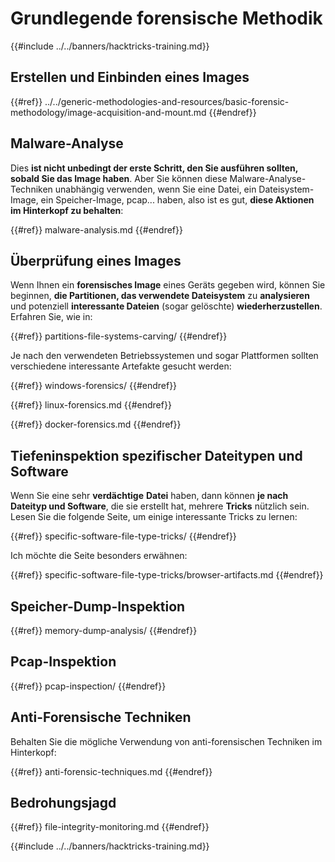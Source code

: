 # Grundlegende forensische Methodik

{{#include ../../banners/hacktricks-training.md}}

## Erstellen und Einbinden eines Images

{{#ref}}
../../generic-methodologies-and-resources/basic-forensic-methodology/image-acquisition-and-mount.md
{{#endref}}

## Malware-Analyse

Dies **ist nicht unbedingt der erste Schritt, den Sie ausführen sollten, sobald Sie das Image haben**. Aber Sie können diese Malware-Analyse-Techniken unabhängig verwenden, wenn Sie eine Datei, ein Dateisystem-Image, ein Speicher-Image, pcap... haben, also ist es gut, **diese Aktionen im Hinterkopf zu behalten**:

{{#ref}}
malware-analysis.md
{{#endref}}

## Überprüfung eines Images

Wenn Ihnen ein **forensisches Image** eines Geräts gegeben wird, können Sie beginnen, **die Partitionen, das verwendete Dateisystem** zu **analysieren** und potenziell **interessante Dateien** (sogar gelöschte) **wiederherzustellen**. Erfahren Sie, wie in:

{{#ref}}
partitions-file-systems-carving/
{{#endref}}

Je nach den verwendeten Betriebssystemen und sogar Plattformen sollten verschiedene interessante Artefakte gesucht werden:

{{#ref}}
windows-forensics/
{{#endref}}

{{#ref}}
linux-forensics.md
{{#endref}}

{{#ref}}
docker-forensics.md
{{#endref}}

## Tiefeninspektion spezifischer Dateitypen und Software

Wenn Sie eine sehr **verdächtige** **Datei** haben, dann können **je nach Dateityp und Software**, die sie erstellt hat, mehrere **Tricks** nützlich sein.\
Lesen Sie die folgende Seite, um einige interessante Tricks zu lernen:

{{#ref}}
specific-software-file-type-tricks/
{{#endref}}

Ich möchte die Seite besonders erwähnen:

{{#ref}}
specific-software-file-type-tricks/browser-artifacts.md
{{#endref}}

## Speicher-Dump-Inspektion

{{#ref}}
memory-dump-analysis/
{{#endref}}

## Pcap-Inspektion

{{#ref}}
pcap-inspection/
{{#endref}}

## **Anti-Forensische Techniken**

Behalten Sie die mögliche Verwendung von anti-forensischen Techniken im Hinterkopf:

{{#ref}}
anti-forensic-techniques.md
{{#endref}}

## Bedrohungsjagd

{{#ref}}
file-integrity-monitoring.md
{{#endref}}

{{#include ../../banners/hacktricks-training.md}}
